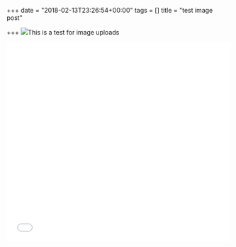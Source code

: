 +++
date = "2018-02-13T23:26:54+00:00"
tags = []
title = "test image post"

+++
![](/images/uploads/2018/02/texture2-1.jpg)This is a test for image uploads

<iframe width="100%" height="450" scrolling="no" frameborder="no" allow="autoplay" src="[https://w.soundcloud.com/player/?url=https%3A//api.soundcloud.com/playlists/391699352&amp;color=%230b0b0b&amp;auto_play=false&amp;hide_related=false&amp;show_comments=true&amp;show_user=true&amp;show_reposts=false&amp;show_teaser=true](https://w.soundcloud.com/player/?url=https%3A//api.soundcloud.com/playlists/391699352&amp;color=%230b0b0b&amp;auto_play=false&amp;hide_related=false&amp;show_comments=true&amp;show_user=true&amp;show_reposts=false&amp;show_teaser=true "https://w.soundcloud.com/player/?url=https%3A//api.soundcloud.com/playlists/391699352&amp;color=%230b0b0b&amp;auto_play=false&amp;hide_related=false&amp;show_comments=true&amp;show_user=true&amp;show_reposts=false&amp;show_teaser=true")"></iframe>